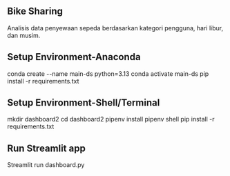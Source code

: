 ## Bike Sharing 
Analisis data penyewaan sepeda berdasarkan kategori pengguna, hari libur, dan musim.

## Setup Environment-Anaconda
conda create --name main-ds python=3.13
conda activate main-ds
pip install -r requirements.txt

## Setup Environment-Shell/Terminal
mkdir dashboard2
cd dashboard2
pipenv install
pipenv shell
pip install -r requirements.txt

## Run Streamlit app
Streamlit run dashboard.py